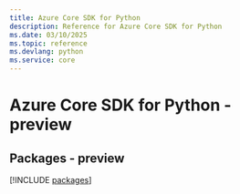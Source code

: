 ```yaml
---
title: Azure Core SDK for Python
description: Reference for Azure Core SDK for Python
ms.date: 03/10/2025
ms.topic: reference
ms.devlang: python
ms.service: core
---
```

# Azure Core SDK for Python - preview
## Packages - preview
[!INCLUDE [packages](core-index.md)]